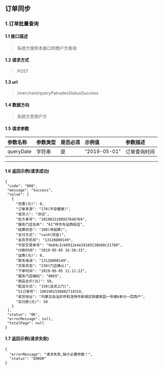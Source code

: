 ## 订单同步
### 1.订单批量查询
#### 1.1 接口描述
> 系统方提供本接口供商户方查询
#### 1.2 请求方式
> POST
#### 1.3 url
> /merchant/queryPatradesStatusSuccess
#### 1.4 数据方向
> 系统方至商户方
#### 1.5 请求参数
| 参数名称 | 参数类型 | 是否必须 | 示例值 | 参数描述  |
| :---         |     :---      |     :--- | :--- | :--- |
| queryDate   | 字符串     | 是    | "2019-05-01"    | 订单查询时间 |
--------------------- 
#### 1.6 返回示例(请求成功)
 ``` 
{
  "code": "000",
  "message": "Success",
  "value": [
    {
      "优惠(元)": 0,
      "订单来源": "170(平安健康)",
      "收货人": "测试",
      "处方单号": "2019022288927048769",
      "服务门店名称": "61^呼市车站西街店",
      "结算状态": "200(待结算)",
      "支付方式": "cash(现金)",
      "会员手机号": "13120800149",
      "平安交易单号": "9e84c3cb6912e4e10169130b60c217b0",
      "付款时间": "2019-05-05 16:50:33",
      "运费(元)": 0,
      "联系电话": "13120800149",
      "交易状态": "230(门店确认)",
      "下单时间": "2019-05-05 11:11:22",
      "服务门店编码": "8065",
      "商品总价(元)": 50,
      "配送方式": "150(送货上门)",
      "51订单号": 1001901550802714310,
      "收货地址": "内蒙古自治区呼和浩特市新城区铁建家园一号楼6单元一层西户",
      "实付款(元)": 50
    }
  ],
  "status": "OK",
  "errorMessage": null,
  "totalPage": null
}
```
#### 1.7 返回示例(请求失败)
```
{
  "errorMessage": "请求失败,缺少必要参数！",
  "status": "ERROR"
}
```
